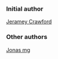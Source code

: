 ### Initial author

[Jeramey Crawford](https://github.com/jeramey)

### Other authors

[Jonas mg](https://github.com/tredoe)

